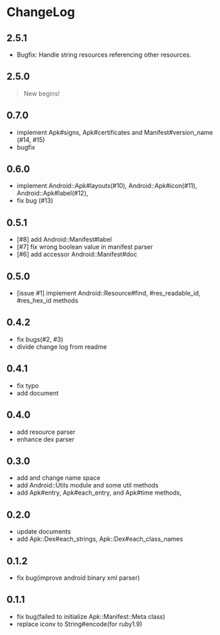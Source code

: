 # ChangeLog

## 2.5.1

* Bugfix: Handle string resources referencing other resources.

## 2.5.0

> New begins!

## 0.7.0

* implement Apk#signs, Apk#certificates and Manifest#version_name (#14, #15)
* bugfix

## 0.6.0

* implement Android::Apk#layouts(#10), Android::Apk#icon(#11), Android::Apk#label(#12),
* fix bug (#13)

## 0.5.1

* [#8] add Android::Manifest#label
* [#7] fix wrong boolean value in manifest parser
* [#6] add accessor Android::Manifest#doc

## 0.5.0

* [issue #1] implement Android::Resource#find, #res_readable_id, #res_hex_id methods

## 0.4.2

* fix bugs(#2, #3)
* divide change log from readme

## 0.4.1

* fix typo
* add document

## 0.4.0

* add resource parser
* enhance dex parser

## 0.3.0

* add and change name space
* add Android::Utils module and some util methods
* add Apk#entry, Apk#each_entry, and Apk#time methods,

## 0.2.0

* update documents
* add Apk::Dex#each_strings, Apk::Dex#each_class_names

## 0.1.2

* fix bug(improve android binary xml parser)

## 0.1.1

* fix bug(failed to initialize Apk::Manifest::Meta class)
* replace iconv to String#encode(for ruby1.9)

